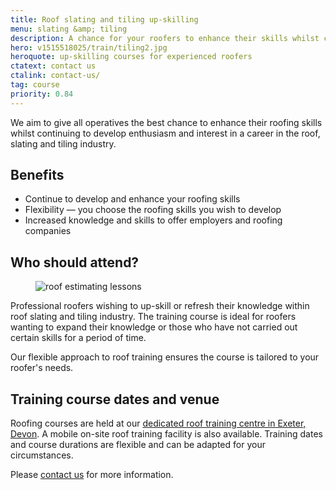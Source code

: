 ```yaml
---
title: Roof slating and tiling up-skilling
menu: slating &amp; tiling
description: A chance for your roofers to enhance their skills whilst continuing to develop enthusiasm and interest in a roofing career in the slating and tiling industry.
hero: v1515518025/train/tiling2.jpg
heroquote: up-skilling courses for experienced roofers
ctatext: contact us
ctalink: contact-us/
tag: course
priority: 0.84
---
```


We aim to give all operatives the best chance to enhance their roofing skills whilst continuing to develop enthusiasm and interest in a career in the roof, slating and tiling industry.

## Benefits

* Continue to develop and enhance your roofing skills
* Flexibility — you choose the roofing skills you wish to develop
* Increased knowledge and skills to offer employers and roofing companies


## Who should attend?

<figure data-href="[imagecdn]v1515518025/train/tiling1.jpg" class="progressive replace inline alt">
  <img src="[imagecdn]c_scale,w_50/v1515518025/train/tiling1.jpg" alt="roof estimating lessons" class="preview" />
</figure>

Professional roofers wishing to up-skill or refresh their knowledge within roof slating and tiling industry. The training course is ideal for roofers wanting to expand their knowledge or those who have not carried out certain skills for a period of time.

Our flexible approach to roof training ensures the course is tailored to your roofer's needs.


## Training course dates and venue

Roofing courses are held at our [dedicated roof training centre in Exeter, Devon]([root]about-us/roof-training-centre/). A mobile on-site roof training facility is also available. Training dates and course durations are flexible and can be adapted for your circumstances.

Please [contact us]([root]contact-us/) for more information.
